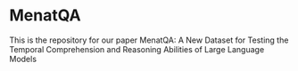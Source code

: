 # MenatQA
This is the repository for our paper MenatQA: A New Dataset for Testing the Temporal Comprehension and Reasoning Abilities of Large Language Models
